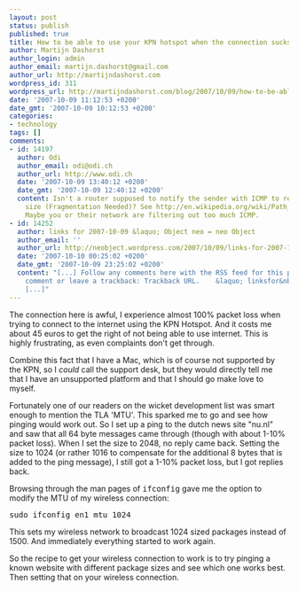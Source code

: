```yaml
---
layout: post
status: publish
published: true
title: How to be able to use your KPN hotspot when the connection sucks
author: Martijn Dashorst
author_login: admin
author_email: martijn.dashorst@gmail.com
author_url: http://martijndashorst.com
wordpress_id: 311
wordpress_url: http://martijndashorst.com/blog/2007/10/09/how-to-be-able-to-use-your-kpn-hotspot-when-the-connection-sucks/
date: '2007-10-09 11:12:53 +0200'
date_gmt: '2007-10-09 10:12:53 +0200'
categories:
- technology
tags: []
comments:
- id: 14197
  author: Odi
  author_email: odi@odi.ch
  author_url: http://www.odi.ch
  date: '2007-10-09 13:40:12 +0200'
  date_gmt: '2007-10-09 12:40:12 +0200'
  content: Isn't a router supposed to notify the sender with ICMP to reduce its packet
    size (Fragmentation Needed)? See http://en.wikipedia.org/wiki/Path_MTU_discovery.
    Maybe you or their network are filtering out too much ICMP.
- id: 14252
  author: links for 2007-10-09 &laquo; Object neo = neo Object
  author_email: ''
  author_url: http://neobject.wordpress.com/2007/10/09/links-for-2007-10-09/
  date: '2007-10-10 00:25:02 +0200'
  date_gmt: '2007-10-09 23:25:02 +0200'
  content: "[...] Follow any comments here with the RSS feed for this post. Post a
    comment or leave a trackback: Trackback URL.    &laquo; linksfor&nbsp;2007-10-08
    [...]"
---
```

<p>The connection here is awful, I experience almost 100% packet loss when trying to connect to the internet using the KPN Hotspot. And it costs me about 45 euros to get the right of not being able to use internet. This is highly frustrating, as even complaints don't get through.</p>
<p>Combine this fact that I have a Mac, which is of course not supported by the KPN, so I <em>could</em> call the support desk, but they would directly tell me that I have an unsupported platform and that I should go make love to myself.</p>
<p>Fortunately one of our readers on the wicket development list was smart enough to mention the TLA 'MTU'. This sparked me to go and see how pinging would work out. So I set up a ping to the dutch news site "nu.nl" and saw that all 64 byte messages came through (though with about 1-10% packet loss). When I set the size to 2048, no reply came back. Setting the size to 1024 (or rather 1016 to compensate for the additional 8 bytes that is added to the ping message), I still got a 1-10% packet loss, but I got replies back.</p>
<p>Browsing through the man pages of <tt>ifconfig</tt> gave me the option to modify the MTU of my wireless connection:</p>
<pre>sudo ifconfig en1 mtu 1024</pre>
<p>This sets my wireless network to broadcast 1024 sized packages instead of 1500. And immediately everything started to work again.</p>
<p>So the recipe to get your wireless connection to work is to try pinging a known website with different package sizes and see which one works best. Then setting that on your wireless connection.</p>
